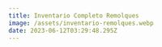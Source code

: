 ```yaml
---
title: Inventario Completo Remolques
image: /assets/inventario-remolques.webp
date: 2023-06-12T03:29:48.295Z
---
```

